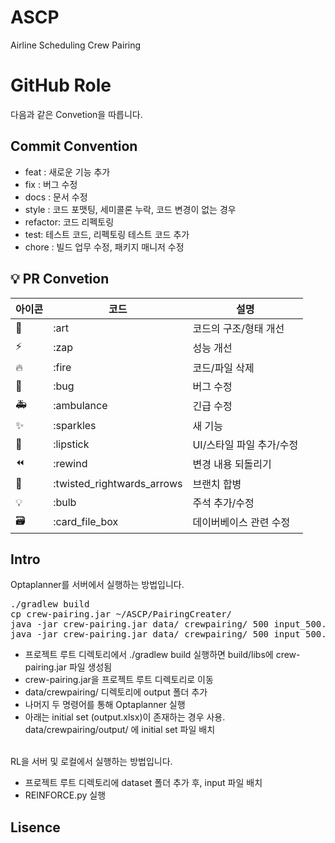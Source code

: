 # ASCP
Airline Scheduling Crew Pairing

# GitHub Role
다음과 같은 Convetion을 따릅니다.

## Commit Convention
-   feat : 새로운 기능 추가
-   fix : 버그 수정
-   docs : 문서 수정
-   style : 코드 포맷팅, 세미콜론 누락, 코드 변경이 없는 경우
-   refactor: 코드 리펙토링
-   test: 테스트 코드, 리펙토링 테스트 코드 추가
-   chore : 빌드 업무 수정, 패키지 매니저 수정

## 💡 PR Convetion

| 아이콘 | 코드                       | 설명                     |
| ------ | -------------------------- | ------------------------ |
| 🎨     | :art                       | 코드의 구조/형태 개선    |
| ⚡️    | :zap                       | 성능 개선                |
| 🔥     | :fire                      | 코드/파일 삭제           |
| 🐛     | :bug                       | 버그 수정                |
| 🚑     | :ambulance                 | 긴급 수정                |
| ✨     | :sparkles                  | 새 기능                  |
| 💄     | :lipstick                  | UI/스타일 파일 추가/수정 |
| ⏪     | :rewind                    | 변경 내용 되돌리기       |
| 🔀     | :twisted_rightwards_arrows | 브랜치 합병              |
| 💡     | :bulb                      | 주석 추가/수정           |
| 🗃      | :card_file_box             | 데이버베이스 관련 수정   |

## Intro
Optaplanner를 서버에서 실행하는 방법입니다.
<pre>
./gradlew build
cp crew-pairing.jar ~/ASCP/PairingCreater/
java -jar crew-pairing.jar data/ crewpairing/ 500 input_500.xlsx
java -jar crew-pairing.jar data/ crewpairing/ 500 input_500.xlsx output.xlsx
</pre>
- 프로젝트 루트 디렉토리에서 ./gradlew build 실행하면 build/libs에 crew-pairing.jar 파일 생성됨
- crew-pairing.jar을 프로젝트 루트 디렉토리로 이동
- data/crewpairing/ 디렉토리에 output 폴더 추가
- 나머지 두 명령어를 통해 Optaplanner 실행
- 아래는 initial set (output.xlsx)이 존재하는 경우 사용. data/crewpairing/output/ 에 initial set 파일 배치

<br>RL을 서버 및 로컬에서 실행하는 방법입니다.
- 프로젝트 루트 디렉토리에 dataset 폴더 추가 후, input 파일 배치
- REINFORCE.py 실행

## Lisence

